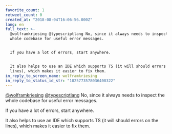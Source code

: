 ```yaml
---
favorite_count: 1
retweet_count: 0
created_at: "2018-08-04T16:06:56.000Z"
lang: en
full_text: >-
  @wolframkriesing @typescriptlang No, since it always needs to inspect the
  whole codebase for useful error messages.


  If you have a lot of errors, start anywhere. 


  It also helps to use an IDE which supports TS (it will should errors on the
  lines), which makes it easier to fix them.
in_reply_to_screen_name: wolframkriesing
in_reply_to_status_id_str: "1025773578036408322"
---
```


[@wolframkriesing](https://twitter.com/wolframkriesing)
[@typescriptlang](https://twitter.com/typescriptlang) No, since it always needs
to inspect the whole codebase for useful error messages.

If you have a lot of errors, start anywhere.

It also helps to use an IDE which supports TS (it will should errors on the
lines), which makes it easier to fix them.
